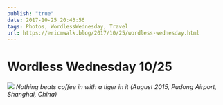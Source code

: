 ```yaml
---
publish: "true"
date: 2017-10-25 20:43:56
tags: Photos, WordlessWednesday, Travel
url: https://ericmwalk.blog/2017/10/25/wordless-wednesday.html
---
```


# Wordless Wednesday 10/25

![](https://ericmwalk.blog/uploads/2022/c7ba7151a6.jpg)
*Nothing beats coffee in with a tiger in it (August 2015, Pudong Airport, Shanghai, China)*
